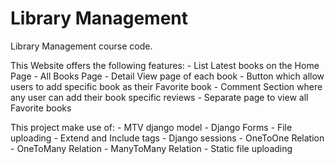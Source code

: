 # Library Management

Library Management course code.

This Website offers the following features:
    - List Latest books on the Home Page
    - All Books Page
    - Detail View page of each book
    - Button which allow users to add specific book as their Favorite book
    - Comment Section where any user can add their book specific reviews
    - Separate page to view all Favorite books

This project make use of:
    - MTV django model
    - Django Forms
    - File uploading
    - Extend and Include tags
    - Django sessions
    - OneToOne Relation
    - OneToMany Relation
    - ManyToMany Relation
    - Static file uploading
